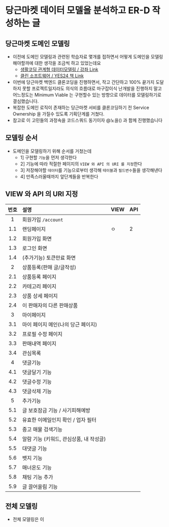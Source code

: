 # 당근마켓 데이터 모델을 분석하고 ER-D 작성하는 글

## 당근마켓 도메인 모델링
- 이전에 도메인 모델링과 관련된 학습자료 몇개를 접하면서 어떻게 도메인을 모델링해야할까에 대한 생각을 조금씩 하고 있었는데요
  - [생활코딩 관계형 데이터모델링 / 강좌 Link ](https://opentutorials.org/course/3883)
  - [클린 소프트웨어 / YES24 책 Link ](http://www.yes24.com/Product/Goods/39497990)
- 이번에 당근마켓 백엔드 클론코딩을 진행하면서, 작고 간단하고 100% 끝가지 도달하지 못할 프로젝트일지라도 의식의 흐름대로 마구잡이식 난개발을 진행하지 말고 어느정도는 Minimum Viable 는 구현할수 있는 방향으로 데이터를 모델링하기로 결심했습니다. 
- 복잡한 도메인 로직이 존재하는 당근마켓 서비를 클론코딩하기 전 Service Ownership 을 가질수 있도록 기획단계를 거쳤다. 
- 참고로 이 고민들의 과정속을 코드스쿼드 동기이자 @노을() 과 함께 진행했습니다

## 모델링 순서
- 도메인을 모델링하기 위해 순서를 거쳤는데
  - 1] 구현할 `기능`을 먼저 생각한다
  - 2] 기능에 따라 적절한 페이지의 `VIEW 와 API 의 URI 를 지정`한다
  - 3] 저장해야할 `데이터`를 기능으로부터 생각해 `테이블`과 `필드변수`들을 생각해낸다
  - 4] 만족스러울때까지 앞단계들을 반복한다

## VIEW 와 API 의 URI 지정


| 번호  | 설명  | VIEW   | API |
|:---------:|:----------|:---------|:---------|
|1 | 회원가입 `/account`                      | | |
|1.1| 랜딩페이지                              |ㅇ | 2|
|1.2| 회원가입 화면                           | | |
|1.3| 로그인 화면                             | | |
|1.4| (추가기능) 토큰만료 화면                | | |
| 2 | 상품등록(판매 글/글작성)                | | |
|2.1| 상품등록 페이지                         | | |
|2.2| 카테고리 페이지                         | | |
|2.3| 상품 상세 페이지                        | | |
|2.4| 이 판매자의 다른 판매상품               | | |
| 3 | 마이페이지                              | | |
|3.1| 마이 페이지 메인(나의 당근 페이지)      | | |
|3.2| 프로필 수정 페이지                      | | |
|3.3| 판매내역 페이지                         | | |
|3.4| 관심목록                                | | |
| 4 | 댓글기능
|4.1| 댓글달기 기능                           | | |
|4.2| 댓글수정 기능                           | | |
|4.3| 댓글삭제 기능                           | | |
| 5 | 추가기능                                | | |
|5.1| 글 보호잠금 기능 / 사기피해예방         | | |
|5.2| 유효한 이메일인지 확인 / 업자 필터      | | |
|5.3| 중고 매물 검색기능                      | | |
|5.4| 알람 기능 (키워드, 관심상품, 내 작성글) | | |
|5.5| 대댓글 기능                             | | |
|5.6| 뱃지 기능                               | | |
|5.7| 매너온도 기능                           | | |
|5.8| 채팅 기능 추가                          | | |
|5.9| 글 끌어올림 기능                        | | |

## 전체 모델링
- 전체 모델링은 이
